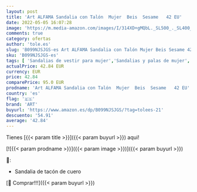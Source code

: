 ```yaml
---
layout: post
title: 'Art ALFAMA Sandalia con Talón  Mujer  Beis  Sesame   42 EU'
date: 2022-05-05 16:07:28
image: 'https://m.media-amazon.com/images/I/314XD+gMQbL._SL500_._SL400_.jpg'
comments: true
category: ofertas
author: 'tole.es'
slug: 'B099NJSJGS-es Art ALFAMA Sandalia con Talón Mujer Beis Sesame 42 EU'
sku: 'B099NJSJGS-es'
tags: [ 'Sandalias de vestir para mujer','Sandalias y palas de mujer','Zapatos','Zapatos para mujer','Zapatos y complementos','art','sandalia','🇪🇸', ]
actualPrice: 42.84 EUR
currency: EUR
price: 42.84
comparePrice: 95.0 EUR
prodname: 'Art ALFAMA Sandalia con Talón  Mujer  Beis  Sesame   42 EU'
country: 'es'
flag: '🇪🇸'
brand: 'ART'
buyurl: 'https://www.amazon.es/dp/B099NJSJGS/?tag=tolees-21'
descuento: '54.91'
average: '42.84'
---
```


Tienes [{{< param title >}}]({{< param buyurl >}}) aqui!

[![{{< param prodname >}}]({{< param image >}})]({{< param buyurl >}})

🔎:

- Sandalia de tacón de cuero

[🛒 Comprar!!!]({{< param buyurl >}})

